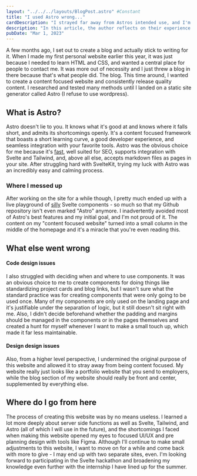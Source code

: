 ```yaml
---
layout: "../../../layouts/BlogPost.astro" #Constant
title: "I used Astro wrong..."
cardDescription: "I strayed far away from Astros intended use, and I'm ashamed. A cautionary tale."
description: "In this article, the author reflects on their experience building a website using the Astro framework. They admit to not fully utilizing Astro's best features and instead relying heavily on Svelte components, which caused the project not to be recognized as an \"Astro\" project on GitHub. The author also shares their thoughts on their component layout and styling choices, acknowledging that they need to improve their design process for future projects. Despite these challenges, the author enjoyed using Astro as a playground for experimenting with JavaScript, Svelte, and Tailwind, and plans to apply their learnings to upcoming projects, including a Scattergories game for the Svelte hackathon."
pubDate: "Mar 1, 2023"
---
```

A few months ago, I set out to create a blog and actually stick to writing for it. When I made my first personal website earlier this year, it was just because I needed to learn HTML and CSS, and wanted a central place for people to contact me. It was more out of necessity and I just threw a blog in there because that's what people did. The blog. This time around, I wanted to create a content focused website and consistently release quality content. I researched and tested many methods until I landed on a static site generator called Astro (I refuse to use wordpress).

## What is Astro?
Astro doesn't lie to you. It knows what it's good at and knows where it falls short, and admits its shortcomings openly. It's a content focused framework that boasts a short learning curve, a good developer experience, and seamless integration with your favorite tools. Astro was the obvious choice for me because it's [fast](https://docs.astro.build/en/concepts/islands/), well suited for SEO, supports integration with Svelte and Tailwind, and, above all else, accepts markdown files as pages in your site. After struggling hard with SvelteKit, trying my luck with Astro was an incredibly easy and calming process.
### Where I messed up
After working on the site for a while though, I pretty much ended up with a live playground of [silly](https://www.joemmalatesta.com/404) Svelte components - so much so that my Github repository isn't even marked "Astro" anymore. I inadvertently avoided most of Astro's best features and my initial goal, and I'm not proud of it. The content on my "content focused website" turned into a small column in the middle of the homepage and it's a miracle that you're even reading this.
## What else went wrong
#### Code design issues
I also struggled with deciding when and where to use components. It was an obvious choice to me to create components for doing things like standardizing project cards and blog links, but I wasn't sure what the standard practice was for creating components that were only going to be used once. Many of my components are only used on the landing page and it's justifiable under the separation of logic, but it still doesn't sit right with me. Also, I didn't decide beforehand whether the padding and margins should be managed in the components or in the pages themselves and created a hunt for myself whenever I want to make a small touch up, which made it far less maintainable. 
#### Design design issues
Also, from a higher level perspective, I undermined the original purpose of this website and allowed it to stray away from being content focused. My website really just looks like a portfolio website that you send to employers, while the blog section of my website should really be front and center, supplemented by everything else.
## Where do I go from here
The process of creating this website was by no means useless. I learned a lot more deeply about server side functions as well as Svelte, Tailwind, and Astro (all of which I will use in the future), and the shortcomings I faced when making this website opened my eyes to focused UI/UX and pre planning design with tools like Figma. Although I'll continue to make small adjustments to this website, I want to move on for a while and come back with more to give - I may end up with two separate sites, even. I'm looking forward to participating in the Svelte hackathon and broadening my knowledge even further with the internship I have lined up for the summer.
